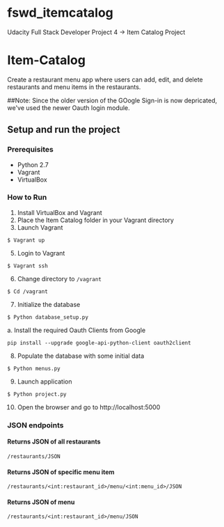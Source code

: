 # fswd_itemcatalog
Udacity Full Stack Developer Project 4 -> Item Catalog Project
# Item-Catalog
Create a restaurant menu app where users can add, edit, and delete restaurants and menu items in the restaurants.

##Note:
Since the older version of the GOogle Sign-in is now depricated, we've used the newer Oauth login module.

## Setup and run the project
### Prerequisites
* Python 2.7
* Vagrant
* VirtualBox

### How to Run
1. Install VirtualBox and Vagrant
2. Place the Item Catalog folder in your Vagrant directory
3. Launch Vagrant

```
$ Vagrant up 
```
5. Login to Vagrant
```
$ Vagrant ssh
```
6. Change directory to `/vagrant`
```
$ Cd /vagrant
```
7. Initialize the database
```
$ Python database_setup.py
```
a. Install the required Oauth Clients from Google
```
pip install --upgrade google-api-python-client oauth2client
```
8. Populate the database with some initial data
```
$ Python menus.py
```
9. Launch application
```
$ Python project.py
```
10. Open the browser and go to http://localhost:5000

### JSON endpoints
#### Returns JSON of all restaurants

```
/restaurants/JSON
```
#### Returns JSON of specific menu item

```
/restaurants/<int:restaurant_id>/menu/<int:menu_id>/JSON
```
#### Returns JSON of menu

```
/restaurants/<int:restaurant_id>/menu/JSON
```
